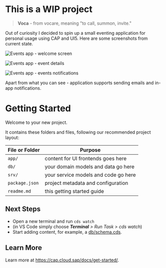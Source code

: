 # This is a WIP project

> **Voca** - from vocare, meaning "to call, summon, invite."

Out of curiosity I decided to spin up a small eventing application for personal usage using CAP and UI5. 
Here are some screenshots from current state.

![Events app - welcome screen](./images/Events-main.png "Welcome screen")

![Events app - event details](./images/Events-details1.png "Event detail page")

![Events app - events notifications](./images/Events-details2.png "Event notifications")


Apart from what you can see - application supports sending emails and in-app notifications.

# Getting Started

Welcome to your new project.

It contains these folders and files, following our recommended project layout:

File or Folder | Purpose
---------|----------
`app/` | content for UI frontends goes here
`db/` | your domain models and data go here
`srv/` | your service models and code go here
`package.json` | project metadata and configuration
`readme.md` | this getting started guide


## Next Steps

- Open a new terminal and run `cds watch`
- (in VS Code simply choose _**Terminal** > Run Task > cds watch_)
- Start adding content, for example, a [db/schema.cds](db/schema.cds).


## Learn More

Learn more at https://cap.cloud.sap/docs/get-started/.
